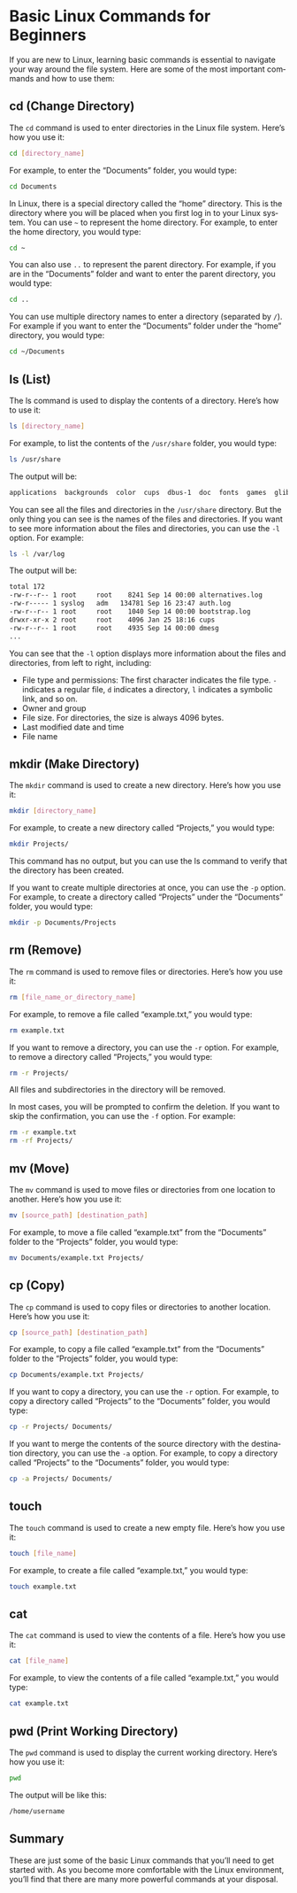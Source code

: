 # Basic Linux Commands for Beginners

<Validator lang="en" :platform-list="['Ubuntu 22.04','Debian 11.6','CentOS 7.9','MacOS 13.2']" date="2023-04-27" />

If you are new to Linux, learning basic commands is essential to navigate your way around the file system. Here are some of the most important commands and how to use them:

## cd (Change Directory)

The `cd` command is used to enter directories in the Linux file system. Here’s how you use it:

```sh
cd [directory_name]
```

For example, to enter the “Documents” folder, you would type:

```sh
cd Documents
```

In Linux, there is a special directory called the “home” directory. This is the directory where you will be placed when you first log in to your Linux system. You can use `~` to represent the home directory. For example, to enter the home directory, you would type:

```sh
cd ~
```

You can also use `..` to represent the parent directory. For example, if you are in the “Documents” folder and want to enter the parent directory, you would type:

```sh
cd ..
```

You can use multiple directory names to enter a directory (separated by `/`). For example if you want to enter the “Documents” folder under the “home” directory, you would type:

```sh
cd ~/Documents
```

## ls (List)

The ls command is used to display the contents of a directory. Here’s how to use it:

```sh
ls [directory_name]
```

For example, to list the contents of the `/usr/share` folder, you would type:

```sh
ls /usr/share
```

The output will be:

```sh
applications  backgrounds  color  cups  dbus-1  doc  fonts  games  glib-2.0  gnome-shell  icons  i18n  locale  man  metainfo  mime  perl  pixmaps  polkit-1  systemd  themes  xml
```

You can see all the files and directories in the `/usr/share` directory. But the only thing you can see is the names of the files and directories. If you want to see more information about the files and directories, you can use the `-l` option. For example:

```sh
ls -l /var/log
```

The output will be:

```sh
total 172
-rw-r--r-- 1 root     root    8241 Sep 14 00:00 alternatives.log
-rw-r----- 1 syslog   adm   134781 Sep 16 23:47 auth.log
-rw-r--r-- 1 root     root    1040 Sep 14 00:00 bootstrap.log
drwxr-xr-x 2 root     root    4096 Jan 25 18:16 cups
-rw-r--r-- 1 root     root    4935 Sep 14 00:00 dmesg
...
```

You can see that the `-l` option displays more information about the files and directories, from left to right, including:

- File type and permissions: The first character indicates the file type. `-` indicates a regular file, `d` indicates a directory, `l` indicates a symbolic link, and so on.
- Owner and group
- File size. For directories, the size is always 4096 bytes.
- Last modified date and time
- File name

## mkdir (Make Directory)

The `mkdir` command is used to create a new directory. Here’s how you use it:

```sh
mkdir [directory_name]
```

For example, to create a new directory called “Projects,” you would type:

```sh
mkdir Projects/
```

This command has no output, but you can use the ls command to verify that the directory has been created.

If you want to create multiple directories at once, you can use the `-p` option. For example, to create a directory called “Projects” under the “Documents” folder, you would type:

```sh
mkdir -p Documents/Projects
```

## rm (Remove)

The `rm` command is used to remove files or directories. Here’s how you use it:

```sh
rm [file_name_or_directory_name]
```

For example, to remove a file called “example.txt,” you would type:

```sh
rm example.txt
```

If you want to remove a directory, you can use the `-r` option. For example, to remove a directory called “Projects,” you would type:

```sh
rm -r Projects/
```

All files and subdirectories in the directory will be removed.

In most cases, you will be prompted to confirm the deletion. If you want to skip the confirmation, you can use the `-f` option. For example:

```sh
rm -r example.txt
rm -rf Projects/
```

## mv (Move)

The `mv` command is used to move files or directories from one location to another. Here’s how you use it:

```sh
mv [source_path] [destination_path]
```

For example, to move a file called “example.txt” from the “Documents” folder to the “Projects” folder, you would type:

```sh
mv Documents/example.txt Projects/
```

## cp (Copy)

The `cp` command is used to copy files or directories to another location. Here’s how you use it:

```sh
cp [source_path] [destination_path]
```

For example, to copy a file called “example.txt” from the “Documents” folder to the “Projects” folder, you would type:

```sh
cp Documents/example.txt Projects/
```

If you want to copy a directory, you can use the `-r` option. For example, to copy a directory called “Projects” to the “Documents” folder, you would type:

```sh
cp -r Projects/ Documents/
```

If you want to merge the contents of the source directory with the destination directory, you can use the `-a` option. For example, to copy a directory called “Projects” to the “Documents” folder, you would type:

```sh
cp -a Projects/ Documents/
```

## touch

The `touch` command is used to create a new empty file. Here’s how you use it:

```sh
touch [file_name]
```

For example, to create a file called “example.txt,” you would type:

```sh
touch example.txt
```

## cat

The `cat` command is used to view the contents of a file. Here’s how you use it:

```sh
cat [file_name]
```

For example, to view the contents of a file called “example.txt,” you would type:

```sh
cat example.txt
```

## pwd (Print Working Directory)

The `pwd` command is used to display the current working directory. Here’s how you use it:

```sh
pwd
```

The output will be like this:

```sh
/home/username
```

## Summary

These are just some of the basic Linux commands that you’ll need to get started with. As you become more comfortable with the Linux environment, you’ll find that there are many more powerful commands at your disposal.
